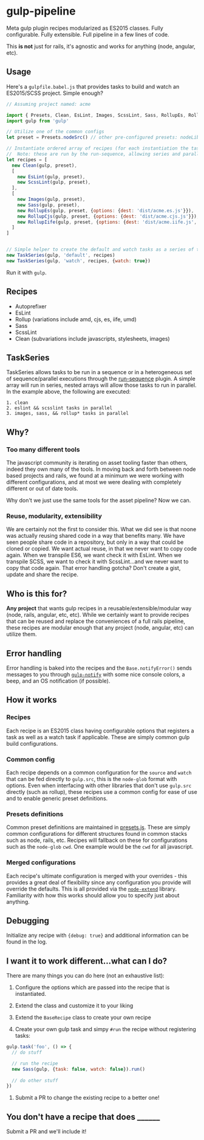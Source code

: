 # gulp-pipeline
Meta gulp plugin recipes modularized as ES2015 classes. Fully configurable. Fully extensible. Full pipeline in a few lines of code.

This **is not** just for rails, it's agnostic and works for anything (node, angular, etc).

## Usage
Here's a `gulpfile.babel.js` that provides tasks to build and watch an ES2015/SCSS project.  Simple enough?
 
```javascript
// Assuming project named: acme

import { Presets, Clean, EsLint, Images, ScssLint, Sass, RollupEs, RollupCjs, RollupIife, TaskSeries } from 'gulp-pipeline'
import gulp from 'gulp'

// Utilize one of the common configs
let preset = Presets.nodeSrc() // other pre-configured presets: nodeLib, rails - see presets.js and submit PRs with other common configs

// Instantiate ordered array of recipes (for each instantiation the tasks will be created e.g. sass and sass:watch)
//  Note: these are run by the run-sequence, allowing series and parallel execution 
let recipes = [
  new Clean(gulp, preset),
  [
    new EsLint(gulp, preset),
    new ScssLint(gulp, preset),
  ],
  [
    new Images(gulp, preset),  
    new Sass(gulp, preset),
    new RollupEs(gulp, preset, {options: {dest: 'dist/acme.es.js'}}),                        // es
    new RollupCjs(gulp, preset, {options: {dest: 'dist/acme.cjs.js'}}),                      // commonjs
    new RollupIife(gulp, preset, {options: {dest: 'dist/acme.iife.js', moduleName: 'acme'}}) // iife self executing bundle for the browser
  ]
]


// Simple helper to create the default and watch tasks as a series of the recipes already defined
new TaskSeries(gulp, 'default', recipes)
new TaskSeries(gulp, 'watch', recipes, {watch: true})
```

Run it with `gulp`.

## Recipes
- Autoprefixer
- EsLint
- Rollup (variations include amd, cjs, es, iife, umd)
- Sass
- ScssLint
- Clean (subvariations include javascripts, stylesheets, images)

## TaskSeries
TaskSeries allows tasks to be run in a sequence or in a heterogeneous set of sequence/parallel executions through the [run-sequence](https://github.com/OverZealous/run-sequence) plugin.  A simple array will run in series, nested arrays will allow those tasks to run in parallel.  In the example above, the following are executed:

    1. clean
    2. eslint && scsslint tasks in parallel
    3. images, sass, && rollup* tasks in parallel

## Why?

### Too many different tools
The javascript community is iterating on asset tooling faster than others, indeed they own many of the tools.  In moving back and forth between node based projects and rails, we found at a minimum we were working with different configurations, and at most we were dealing with completely different or out of date tools.

Why don't we just use the same tools for the asset pipeline?  Now we can.  

### Reuse, modularity, extensibility
We are certainly not the first to consider this.  What we did see is that noone was actually reusing shared code in a way that benefits many.  We have seen people share code in a repository, but only in a way that could be cloned or copied.  We want actual reuse, in that we never want to copy code again. When we transpile ES6, we want check it with EsLint.  When we transpile SCSS, we want to check it with ScssLint...and we never want to copy that code again.  That error handling gotcha?  Don't create a gist, update and share the recipe.

## Who is this for?
**Any project** that wants gulp recipes in a reusable/extensible/modular way (node, rails, angular, etc, etc).  While we certainly want to provide recipes that can be reused and replace the conveniences of a full rails pipeline, these recipes are modular enough that any project (node, angular, etc) can utilize them.

## Error handling
Error handling is baked into the recipes and the `Base.notifyError()` sends messages to you through [`gulp-notify`](https://github.com/mikaelbr/gulp-notify) with some nice console colors, a beep, and an OS notification (if possible).

## How it works

### Recipes
Each recipe is an ES2015 class having configurable options that registers a task as well as a watch task if applicable.  These are simply common gulp build configurations.

### Common config
Each recipe depends on a common configuration for the `source` and `watch` that can be fed directly to `gulp.src`, this is the `node-glob` format with options.  Even when interfacing with other libraries that don't use `gulp.src` directly (such as rollup), these recipes use a common config for ease of use and to enable generic preset definitions.

### Presets definitions
Common preset definitions are maintained in [presets.js](src/presets.js).  These are simply common configurations for different structures found in common stacks such as node, rails, etc.  Recipes will fallback on these for configurations such as the `node-glob` `cwd`.  One example would be the `cwd` for all javascript.

### Merged configurations
Each recipe's ultimate configuration is merged with your overrides - this provides a great deal of flexibility since any configuration you provide will override the defaults.  This is all provided via the [`node-extend`](https://github.com/justmoon/node-extend#usage) library.  Familiarity with how this works should allow you to specify just about anything.

## Debugging
Initialize any recipe with `{debug: true}` and additional information can be found in the log.
                                                                                     
## I want it to work different...what can I do?

There are many things you can do here (not an exhaustive list):

1. Configure the options which are passed into the recipe that is instantiated.

1. Extend the class and customize it to your liking

1. Extend the `BaseRecipe` class to create your own recipe

1. Create your own gulp task and simpy `#run` the recipe without registering tasks:
  ```javascript
  gulp.task('foo', () => {
    // do stuff
  
    // run the recipe
    new Sass(gulp, {task: false, watch: false}).run()
    
    // do other stuff
  })
  ```
1. Submit a PR to change the existing recipe to a better one!


## You don't have a recipe that does ______
Submit a PR and we'll include it!
